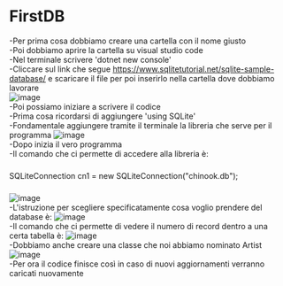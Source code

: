 # FirstDB
-Per prima cosa dobbiamo creare una cartella con il nome giusto\
-Poi dobbiamo aprire la cartella su visual studio code\
-Nel terminale scrivere 'dotnet new console'\
-Cliccare sul link che segue https://www.sqlitetutorial.net/sqlite-sample-database/ e scaricare il file per poi inserirlo nella cartella dove dobbiamo lavorare\
![image](https://user-images.githubusercontent.com/116791046/235087869-6c102804-fa96-4d1c-939b-7b4fe0c36987.png)\
-Poi possiamo iniziare a scrivere il codice\
-Prima cosa ricordarsi di aggiungere 'using SQLite'\
-Fondamentale aggiungere tramite il terminale la libreria che serve per il programma ![image](https://user-images.githubusercontent.com/116791046/235085335-e5c5da92-495e-462a-83e5-8345c106b4ea.png)\
-Dopo inizia il vero programma\
-Il comando che ci permette di accedere alla libreria è:
###
SQLiteConnection cn1 = new SQLiteConnection("chinook.db");
###
![image](https://user-images.githubusercontent.com/116791046/235086034-7a1a22e7-bd19-410e-b982-b920ccae6775.png)\
-L'istruzione per scegliere specificatamente cosa voglio prendere del database è: ![image](https://user-images.githubusercontent.com/116791046/235086564-eab047f7-167b-44e7-95af-f87cd10b714a.png)\
-Il comando che ci permette di vedere il numero di record dentro a una certa tabella è: ![image](https://user-images.githubusercontent.com/116791046/235087243-faf65896-e8b7-4809-8a06-50e08bf9758e.png)\
-Dobbiamo anche creare una classe che noi abbiamo nominato Artist\
![image](https://user-images.githubusercontent.com/116791046/236140245-b9ddbe3f-6c10-4e5a-ba05-1ed356b0590d.png)\
-Per ora il codice finisce così in caso di nuovi aggiornamenti verranno caricati nuovamente


